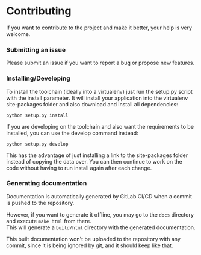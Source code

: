 # Contributing
If you want to contribute to the project and make it better, your help is very welcome.

### Submitting an issue
Please submit an issue if you want to report a bug or propose new features.

### Installing/Developing
To install the toolchain (ideally into a virtualenv) just run the setup.py script with the install parameter. It will install your application into the virtualenv site-packages folder and also download and install all dependencies:
```
python setup.py install
```

If you are developing on the toolchain and also want the requirements to be installed, you can use the develop command instead:
```
python setup.py develop
```
This has the advantage of just installing a link to the site-packages folder instead of copying the data over. You can then continue to work on the code without having to run install again after each change.

### Generating documentation
Documentation is automatically generated by GitLab CI/CD when a commit is pushed to the repository.  

However, if you want to generate it offline, you may go to the `docs` directory and execute `make html` from there.  
This will generate a `build/html` directory with the generated documentation.

This built documentation won't be uploaded to the repository with any commit, since it is being ignored by git, and it should keep like that.
